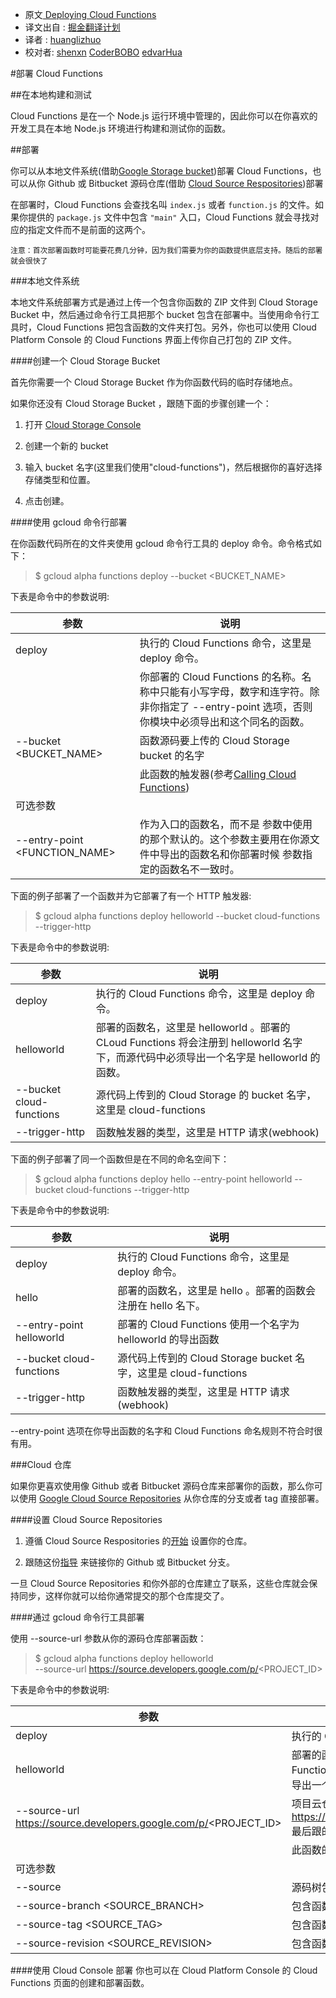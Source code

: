 * 原文[ Deploying Cloud Functions](https://cloud.google.com/functions/deploying)
* 译文出自 : [掘金翻译计划](https://github.com/xitu/gold-miner)
* 译者 : [huanglizhuo](https://github.com/huanglizhuo)
* 校对者: [shenxn](https://github.com/shenxn) [CoderBOBO](https://github.com/CoderBOBO) [edvarHua](https://github.com/edvardHua)


#部署 Cloud Functions

##在本地构建和测试

Cloud Functions 是在一个 Node.js 运行环境中管理的，因此你可以在你喜欢的开发工具在本地 Node.js 环境进行构建和测试你的函数。

##部署

你可以从本地文件系统(借助[Google Storage bucket](https://cloud.google.com/storage/docs/))部署 Cloud Functions，也可以从你 Github 或 Bitbucket 源码仓库(借助 [Cloud Source Respositories](https://cloud.google.com/tools/cloud-repositories/docs/))部署

在部署时，Cloud Functions 会查找名叫 `index.js` 或者 `function.js` 的文件。如果你提供的 `package.js` 文件中包含 `"main"` 入口，Cloud Functions 就会寻找对应的指定文件而不是前面的这两个。

```
注意：首次部署函数时可能要花费几分钟，因为我们需要为你的函数提供底层支持。随后的部署就会很快了

```

###本地文件系统

本地文件系统部署方式是通过上传一个包含你函数的 ZIP 文件到 Cloud Storage Bucket 中，然后通过命令行工具把那个 bucket 包含在部署中。当使用命令行工具时，Cloud Functions 把包含函数的文件夹打包。另外，你也可以使用 Cloud Platform Console 的 Cloud Functions 界面上传你自己打包的 ZIP 文件。

####创建一个 Cloud Storage Bucket

首先你需要一个 Cloud Storage Bucket 作为你函数代码的临时存储地点。

 如果你还没有 Cloud Storage Bucket ，跟随下面的步骤创建一个：

1. 打开 [Cloud Storage Console](https://console.cloud.google.com/project/_/storage/browser?_ga=1.242691842.1008720489.1449201561)

2. 创建一个新的 bucket

3. 输入 bucket 名字(这里我们使用"cloud-functions")，然后根据你的喜好选择存储类型和位置。

4. 点击创建。

####使用 gcloud 命令行部署

在你函数代码所在的文件夹使用 gcloud 命令行工具的 deploy 命令。命令格式如下：

> $ gcloud alpha functions deploy <NAME> --bucket <BUCKET_NAME> <TRIGGER>

下表是命令中的参数说明:

参数|说明
----|----
deploy| 执行的 Cloud Functions 命令，这里是 deploy 命令。
<NAME>| 你部署的 Cloud Functions 的名称。名称中只能有小写字母，数字和连字符。除非你指定了 --entry-point 选项，否则你模块中必须导出和这个同名的函数。
--bucket <BUCKET_NAME>| 函数源码要上传的 Cloud Storage bucket 的名字
<TRIGGER>|此函数的触发器(参考[Calling Cloud Functions](https://cloud.google.com/functions/calling)) 
可选参数|
--entry-point <FUNCTION_NAME>|作为入口的函数名，而不是<NAME> 参数中使用的那个默认的。这个参数主要用在你源文件中导出的函数名和你部署时候<NAME> 参数指定的函数名不一致时。

下面的例子部署了一个函数并为它部署了有一个 HTTP 触发器:

> $ gcloud alpha functions deploy helloworld --bucket cloud-functions --trigger-http

下表是命令中的参数说明:

参数|说明
----|----
deploy| 执行的 Cloud Functions 命令，这里是 deploy 命令。
helloworld| 部署的函数名，这里是 helloworld 。部署的 CLoud Functions 将会注册到 helloworld 名字下，而源代码中必须导出一个名字是 helloworld 的函数。
--bucket cloud-functions| 源代码上传到的 Cloud Storage 的 bucket 名字，这里是 cloud-functions
--trigger-http|函数触发器的类型，这里是 HTTP 请求(webhook)

下面的例子部署了同一个函数但是在不同的命名空间下：

> $ gcloud alpha functions deploy hello --entry-point helloworld --bucket cloud-functions --trigger-http

下表是命令中的参数说明:

参数|说明
----|----
deploy| 执行的 Cloud Functions 命令，这里是 deploy 命令。
hello | 部署的函数名，这里是 hello 。部署的函数会注册在 hello 名下。
--entry-point helloworld|部署的 Cloud Functions 使用一个名字为 helloworld 的导出函数
--bucket cloud-functions| 源代码上传到的 Cloud Storage bucket 名字，这里是 cloud-functions
--trigger-http|函数触发器的类型，这里是 HTTP 请求(webhook)

--entry-point 选项在你导出函数的名字和 Cloud Functions 命名规则不符合时很有用。

###Cloud 仓库

如果你更喜欢使用像 Github 或者 Bitbucket 源码仓库来部署你的函数，那么你可以使用 [Google Cloud Source Repositories](https://cloud.google.com/tools/cloud-repositories/docs) 从你仓库的分支或者 tag 直接部署。

####设置 Cloud Source Repositories  

1. 遵循 Cloud Source Respositories 的[开始](https://cloud.google.com/tools/cloud-repositories/docs/cloud-repositories-setup) 设置你的仓库。

2. 跟随这份[指导](https://cloud.google.com/tools/cloud-repositories/docs/cloud-repositories-hosted-repository) 来链接你的 Github 或 Bitbucket 分支。

一旦 Cloud Source Repositories 和你外部的仓库建立了联系，这些仓库就会保持同步，这样你就可以给你通常提交的那个仓库提交了。

####通过 gcloud 命令行工具部署

使用 --source-url 参数从你的源码仓库部署函数：

>$ gcloud alpha functions deploy helloworld \
  --source-url https://source.developers.google.com/p/<PROJECT_ID> <TRIGGER>

下表是命令中的参数说明:

参数|说明
----|----
deploy| 执行的 Cloud Functions 命令，这里是 deploy 命令。
helloworld| 部署的函数名，这里是 helloworld 。部署的 CLoud Functions 将会注册到 helloworld 名字下，而源代码中必须导出一个名字是 helloworld 的函数。
--source-url https://source.developers.google.com/p/<PROJECT_ID>| 项目云仓库的 url 。格式应该是 https://source.developers.google.com/p/<PROJECT_ID> 最后跟的是你的 Cloud Project ID
<TRIGGER>|此函数的触发器(参考[Calling Cloud Functions](https://cloud.google.com/functions/calling)) 
可选参数|
--source <SOURCE>|源码树包含函数的路径。例如 "/functions"
--source-branch <SOURCE_BRANCH>|包含函数源码的分支名
--source-tag <SOURCE_TAG> |包含函数源码的 tag 名
--source-revision <SOURCE_REVISION>	|包含函数源码的 revision 名

####使用 Cloud Console 部署
你也可以在 Cloud Platform Console 的 Cloud Functions 页面的创建和部署函数。
